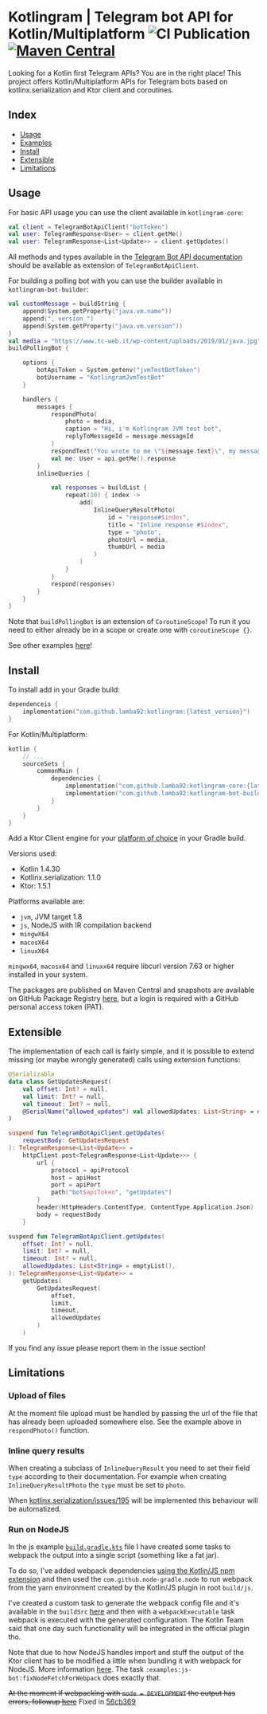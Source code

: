 # Kotlingram | Telegram bot API for Kotlin/Multiplatform ![CI Publication](https://github.com/lamba92/kotlingram/workflows/CI%20Publication/badge.svg) [![Maven Central](https://maven-badges.herokuapp.com/maven-central/com.github.lamba92/kotlingram-core/badge.svg)](https://maven-badges.herokuapp.com/maven-central/com.github.lamba92/kotlingram-core)

Looking for a Kotlin first Telegram APIs? You are in the right place! This project offers Kotlin/Multiplatform APIs for
Telegram bots based on kotlinx.serialization and Ktor client and coroutines.

## Index
 - [Usage](#usage)
 - [Examples](/examples)
 - [Install](#install)
 - [Extensible](#extensible)
 - [Limitations](#limitations)

## Usage
For basic API usage you can use the client available in `kotlingram-core`:
```kotlin
val client = TelegramBotApiClient("botToken")
val user: TelegramResponse<User> = client.getMe()
val user: TelegramResponse<List<Update>> = client.getUpdates()
```
All methods and types available in the [Telegram Bot API documentation](https://core.telegram.org/bots/api) should be available as extension of `TelegramBotApiClient`.

For building a polling bot with you can use the builder available in `kotlingram-bot-builder`: 
```kotlin
val customMessage = buildString {
    append(System.getProperty("java.vm.name"))
    append(", version ")
    append(System.getProperty("java.vm.version"))
}
val media = "https://www.tc-web.it/wp-content/uploads/2019/01/java.jpg"
buildPollingBot {

    options {
        botApiToken = System.getenv("jvmTestBotToken")
        botUsername = "KotlingramJvmTestBot"
    }

    handlers {
        messages {
            respondPhoto(
                photo = media,
                caption = "Hi, i'm Kotlingram JVM test bot",
                replyToMessageId = message.messageId
            )
            respondText("You wrote to me \"${message.text}\", my message is $customMessage")
            val me: User = api.getMe().response
        }
        inlineQueries {

            val responses = buildList {
                repeat(10) { index ->
                    add(
                        InlineQueryResultPhoto(
                            id = "response#$index",
                            title = "Inline response #$index",
                            type = "photo",
                            photoUrl = media,
                            thumbUrl = media
                        )
                    )
                }
            }
            respond(responses)
        }
    }
}
```
Note that `buildPollingBot` is an extension of `CoroutineScope`! To run it you need to either already be in a scope or create one with `coroutineScope {}`.

See other examples [here](/examples)!

## Install
To install add in your Gradle build:

```kotlin
dependenceis {
    implementation("com.github.lamba92:kotlingram:{latest_version}")
}
```
For Kotlin/Multiplatform:

```kotlin
kotlin {
    // ...
    sourceSets {
        commonMain {
            dependencies {
                implementation("com.github.lamba92:kotlingram-core:{latest_version}")
                implementation("com.github.lamba92:kotlingram-bot-builder:{latest_version}")
            }
        }
    }
}
```
Add a Ktor Client engine for your [platform of choice](https://ktor.io/docs/http-client-engines.html) in your Gradle
build.

Versions used:

- Kotlin 1.4.30
- Kotlinx.serialization: 1.1.0
- Ktor: 1.5.1

Platforms available are:
- `jvm`, JVM target 1.8
- `js`, NodeJS with IR compilation backend
- `mingwX64`
- `macosX64`
- `linuxX64`

`mingwx64`, `macosx64` and `linuxx64` require libcurl version 7.63 or higher installed in your system. 

The packages are published on Maven Central and snapshots are available on GitHub Package Registry [here](https://github.com/lamba92?tab=packages&repo_name=kotlingram), but a
login is required with a GitHub personal access token (PAT).

## Extensible

The implementation of each call is fairly simple, and it is possible to extend missing (or maybe wrongly generated)
calls using extension functions:

```kotlin
@Serializable
data class GetUpdatesRequest(
    val offset: Int? = null,
    val limit: Int? = null,
    val timeout: Int? = null,
    @SerialName("allowed_updates") val allowedUpdates: List<String> = emptyList()
)

suspend fun TelegramBotApiClient.getUpdates(
    requestBody: GetUpdatesRequest
): TelegramResponse<List<Update>> =
    httpClient.post<TelegramResponse<List<Update>>> {
        url {
            protocol = apiProtocol
            host = apiHost
            port = apiPort
            path("bot$apiToken", "getUpdates")
        }
        header(HttpHeaders.ContentType, ContentType.Application.Json)
        body = requestBody
    }

suspend fun TelegramBotApiClient.getUpdates(
    offset: Int? = null,
    limit: Int? = null,
    timeout: Int? = null,
    allowedUpdates: List<String> = emptyList(),
): TelegramResponse<List<Update>> =
    getUpdates(
        GetUpdatesRequest(
            offset,
            limit,
            timeout,
            allowedUpdates
        )
    )
```

If you find any issue please report them in the issue section!

## Limitations

### Upload of files

At the moment file upload must be handled by passing the url of the file that has already been uploaded somewhere else. See the example above in `respondPhoto()` function.

### Inline query results

When creating a subclass of `InlineQueryResult` you need to set their field `type` according to their documentation. For example when creating `InlineQueryResultPhoto` the `type` must be set to `photo`.

When [kotlinx.serialization/issues/195](https://github.com/Kotlin/kotlinx.serialization/issues/195) will be implemented this behaviour will be automatized.

### Run on NodeJS

In the js example [`build.gradle.kts`](/examples/js-bot/build.gradle.kts) file I have created some tasks to webpack the output into a single script (something like a fat jar). 

To do so, I've added webpack dependencies [using the Kotlin/JS npm extension](/examples/js-bot/build.gradle.kts#L47-L48) and then used the `com.github.node-gradle.node` to run webpack from the yarn environment created by the Kotlin/JS plugin in root `build/js`. 

I've created a custom task to generate the webpack config file and it's available in the `buildSrc` [here](buildSrc/src/main/kotlin/com/github/lamba92/kotlingram/gradle/tasks/GenerateWebpackConfig.kt) and then with a `webpackExecutable` task webpack is executed with the generated configuration. The Kotlin Team said that one day such functionality will be integrated in the official plugin tho.

Note that due to how NodeJS handles import and stuff the output of the Ktor client has to be modified a little when bundling it with webpack for NodeJS. More information [here](https://youtrack.jetbrains.com/issue/KTOR-2124). The task `:examples:js-bot:fixNodeFetchForWebpack` does exactly that.

~~At the moment if webpacking with `mode = DEVELOPMENT` the output has errors, followup [here](https://youtrack.jetbrains.com/issue/KTOR-2202)~~ Fixed in [56cb369](https://github.com/lamba92/kotlingram/commit/56cb369eae10117a67f79f20ec3f1bc02beeaa53)

